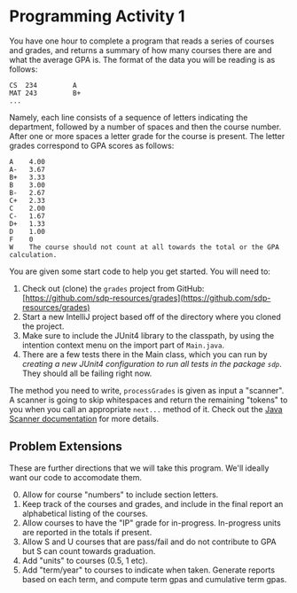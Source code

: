# Programming Activity 1

You have one hour to complete a program that reads a series of courses and grades, and returns a summary of how many courses there are and what the average GPA is. The format of the data you will be reading is as follows:

```
CS  234         A
MAT 243         B+
...
```

Namely, each line consists of a sequence of letters indicating the department, followed by a number of spaces and then the course number. After one or more spaces a letter grade for the course is present. The letter grades correspond to GPA scores as follows:
```
A    4.00
A-   3.67
B+   3.33
B    3.00
B-   2.67
C+   2.33
C    2.00
C-   1.67
D+   1.33
D    1.00
F    0
W    The course should not count at all towards the total or the GPA calculation.
```

You are given some start code to help you get started. You will need to:

1. Check out (clone) the `grades` project from GitHub: [https://github.com/sdp-resources/grades](https://github.com/sdp-resources/grades)
2. Start a new IntelliJ project based off of the directory where you cloned the project.
3. Make sure to include the JUnit4 library to the classpath, by using the intention context menu on the import part of `Main.java`.
4. There are a few tests there in the Main class, which you can run by *creating a new JUnit4 configuration to run all tests in the package `sdp`*. They should all be failing right now.

The method you need to write, `processGrades` is given as input a "scanner". A scanner is going to skip whitespaces and return the remaining "tokens" to you when you call an appropriate `next...` method of it. Check out the [Java Scanner documentation](https://docs.oracle.com/javase/7/docs/api/java/util/Scanner.html) for more details.

## Problem Extensions

These are further directions that we will take this program. We'll ideally want our code to accomodate them.

0. Allow for course "numbers" to include section letters.
1. Keep track of the courses and grades, and include in the final report an alphabetical listing of the courses.
2. Allow courses to have the "IP" grade for in-progress. In-progress units are reported in the totals if present.
3. Allow S and U courses that are pass/fail and do not contribute to GPA but S can count towards graduation.
4. Add "units" to courses (0.5, 1 etc).
5. Add "term/year" to courses to indicate when taken. Generate reports based on each term, and compute term gpas and cumulative term gpas.
